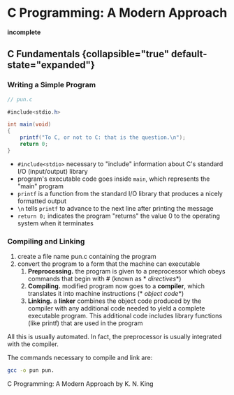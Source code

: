 # C Programming: A Modern Approach

**incomplete**

## C Fundamentals {collapsible="true" default-state="expanded"}

### Writing a Simple Program

```cs
// pun.c

#include<stdio.h>

int main(void)
{
    printf("To C, or not to C: that is the question.\n");
    return 0;
}
```

- `#include<stdio>` necessary to "include" information about C's standard I/O (input/output) library
- program's executable code goes inside `main`, which represents the "main" program
- `printf` is a function from the standard I/O library that produces a nicely formatted output
- `\n` tells `printf` to advance to the next line after printing the message
- `return 0;` indicates the program "returns" the value 0 to the operating system when it terminates

### Compiling and Linking

1. create a file name pun.c containing the program
2. convert the program to a form that the machine can executable
    1. **Preprocessing.** the program is given to a preprocessor which obeys commands that begin with # (known as *
       *directives**)
    2. **Compiling.** modified program now goes to a **compiler**, which translates it into machine instructions (*
       *object code**)
    3. **Linking.** a **linker** combines the object code produced by the compiler with any additional code needed to
       yield a complete executable program. This additional code includes library functions (like printf) that are used
       in the program

All this is usually automated. In fact, the preprocessor is usually integrated with the compiler.

The commands necessary to compile and link are:

```bash
gcc -o pun pun.
```

<seealso>
    C Programming: A Modern Approach by K. N. King
</seealso>